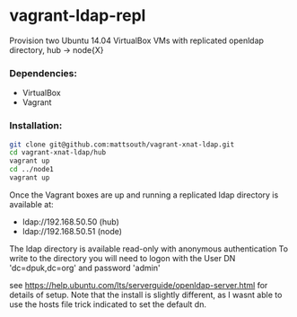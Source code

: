 vagrant-ldap-repl
============

Provision two Ubuntu 14.04 VirtualBox VMs with replicated openldap directory, hub -> node{X}

### Dependencies:
* VirtualBox
* Vagrant

### Installation:
```bash
git clone git@github.com:mattsouth/vagrant-xnat-ldap.git
cd vagrant-xnat-ldap/hub
vagrant up
cd ../node1
vagrant up
```
Once the Vagrant boxes are up and running a replicated ldap directory is available at:
* ldap://192.168.50.50 (hub)
* ldap://192.168.50.51 (node)

The ldap directory is available read-only with anonymous authentication
To write to the directory you will need to logon with the User DN 'dc=dpuk,dc=org' and password 'admin'

see https://help.ubuntu.com/lts/serverguide/openldap-server.html for details of setup.  Note that the install is
slightly different, as I wasnt able to use the hosts file trick indicated to set the default dn.
